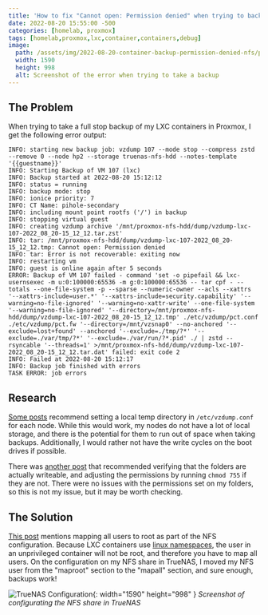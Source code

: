 ```yaml
---
title: 'How to fix "Cannot open: Permission denied" when trying to backup an unprivileged LXC container over NFS in Proxmox'
date: 2022-08-20 15:55:00 -500
categories: [homelab, proxmox]
tags: [homelab,proxmox,lxc,container,containers,debug]
image:
  path: /assets/img/2022-08-20-container-backup-permission-denied-nfs/proxmox-error.png
  width: 1590
  height: 998
  alt: Screenshot of the error when trying to take a backup
---
```


## The Problem

When trying to take a full stop backup of my LXC containers in Proxmox, I get the following error output:

```
INFO: starting new backup job: vzdump 107 --mode stop --compress zstd --remove 0 --node hp2 --storage truenas-nfs-hdd --notes-template '{{guestname}}'
INFO: Starting Backup of VM 107 (lxc)
INFO: Backup started at 2022-08-20 15:12:12
INFO: status = running
INFO: backup mode: stop
INFO: ionice priority: 7
INFO: CT Name: pihole-secondary
INFO: including mount point rootfs ('/') in backup
INFO: stopping virtual guest
INFO: creating vzdump archive '/mnt/proxmox-nfs-hdd/dump/vzdump-lxc-107-2022_08_20-15_12_12.tar.zst'
INFO: tar: /mnt/proxmox-nfs-hdd/dump/vzdump-lxc-107-2022_08_20-15_12_12.tmp: Cannot open: Permission denied
INFO: tar: Error is not recoverable: exiting now
INFO: restarting vm
INFO: guest is online again after 5 seconds
ERROR: Backup of VM 107 failed - command 'set -o pipefail && lxc-usernsexec -m u:0:100000:65536 -m g:0:100000:65536 -- tar cpf - --totals --one-file-system -p --sparse --numeric-owner --acls --xattrs '--xattrs-include=user.*' '--xattrs-include=security.capability' '--warning=no-file-ignored' '--warning=no-xattr-write' --one-file-system '--warning=no-file-ignored' '--directory=/mnt/proxmox-nfs-hdd/dump/vzdump-lxc-107-2022_08_20-15_12_12.tmp' ./etc/vzdump/pct.conf ./etc/vzdump/pct.fw '--directory=/mnt/vzsnap0' --no-anchored '--exclude=lost+found' --anchored '--exclude=./tmp/?*' '--exclude=./var/tmp/?*' '--exclude=./var/run/?*.pid' ./ | zstd --rsyncable '--threads=1' >/mnt/proxmox-nfs-hdd/dump/vzdump-lxc-107-2022_08_20-15_12_12.tar.dat' failed: exit code 2
INFO: Failed at 2022-08-20 15:12:17
INFO: Backup job finished with errors
TASK ERROR: job errors
```

## Research

[Some posts](https://forum.proxmox.com/threads/lxc-unprivileged-backup-task-failing.48565/post-227443)
recommend setting a local temp directory in `/etc/vzdump.conf` for each node. While this would work, my nodes do not
have a lot of local storage, and there is the potential for them to run out of space when taking backups. Additionally,
I would rather not have the write cycles on the boot drives if possible.

There was
[another post](https://forum.proxmox.com/threads/create-backup-fail-with-error-cannot-open-permission-de.32386/)
that recommended verifying that the folders are actually writeable, and adjusting the permissions by running
`chmod 755` if they are not. There were no issues with the permissions set on my folders, so this is not my
issue, but it may be worth checking.

## The Solution

[This post](https://forum.proxmox.com/threads/tmp-cannot-open-permission-denied.87730/post-441028) mentions mapping
all users to root as part of the NFS configuration. Because LXC containers use
[linux namespaces](https://en.wikipedia.org/wiki/Linux_namespaces), the user in an unprivileged container will not be
root, and therefore you have to map all users. On the configuration on my NFS share in TrueNAS, I moved my NFS user
from the "maproot" section to the "mapall" section, and sure enough, backups work!

![TrueNAS Configuration](/assets/img/2022-08-20-container-backup-permission-denied-nfs/truenas.png){: width="1590" height="998" }
_Screenshot of configurating the NFS share in TrueNAS_
